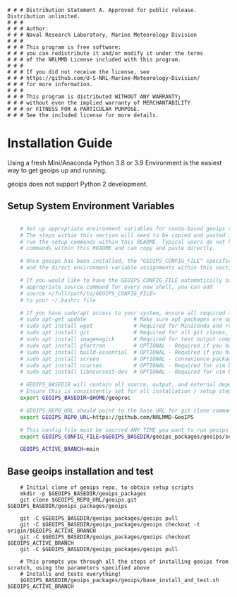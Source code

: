     # # # Distribution Statement A. Approved for public release. Distribution unlimited.
    # # # 
    # # # Author:
    # # # Naval Research Laboratory, Marine Meteorology Division
    # # # 
    # # # This program is free software:
    # # # you can redistribute it and/or modify it under the terms
    # # # of the NRLMMD License included with this program.
    # # # 
    # # # If you did not receive the license, see
    # # # https://github.com/U-S-NRL-Marine-Meteorology-Division/
    # # # for more information.
    # # # 
    # # # This program is distributed WITHOUT ANY WARRANTY;
    # # # without even the implied warranty of MERCHANTABILITY
    # # # or FITNESS FOR A PARTICULAR PURPOSE.
    # # # See the included license for more details.

Installation Guide
==================

Using a fresh Mini/Anaconda Python 3.8 or 3.9 Environment is the easiest way to get geoips up and running.

geoips does not support Python 2 development.


Setup System Environment Variables
----------------------------------

```bash

    # Set up appropriate environment variables for conda-based geoips setup steps within this README below.
    # The steps within this section will need to be copied and pasted into your shell any time you want to
    # run the setup commands within this README. Typical users do not have to make any modifications to the
    # commands within this README and can copy and paste directly.

    # Once geoips has been installed, the "GEOIPS_CONFIG_FILE" specified below will be sourced when running geoips,
    # and the direct environment variable assignments within this section are no longer required.

    # If you would like to have the GEOIPS_CONFIG_FILE automatically sourced so you do not have to manually run the 
    # appropriate source command for every new shell, you can add 
    # source </full/path/to/GEOIPS_CONFIG_FILE>
    # to your ~/.bashrc file

    # If you have sudo/apt access to your system, ensure all required libraries are available
    # sudo apt-get update               # Make sure apt packages are up to date
    # sudo apt install wget             # Required for Miniconda and rclone setup
    # sudo apt install git              # Required for all git clones, >=2.19.1
    # sudo apt install imagemagick      # Required for test output comparisons
    # sudo apt install gfortran         # OPTIONAL - Required if you have plugins with fortran builds
    # sudo apt install build-essential  # OPTIONAL - Required if you have plugins with fortran/C builds
    # sudo apt install screen           # OPTIONAL - convenience package
    # sudo apt install ncurses          # OPTIONAL - Required for vim build
    # sudo apt install libncurses5-dev  # OPTIONAL - Required for vim build

    # GEOIPS_BASEDIR will contain all source, output, and external dependencies
    # Ensure this is consistently set for all installation / setup steps below
    export GEOIPS_BASEDIR=$HOME/geoproc

    # GEOIPS_REPO_URL should point to the base URL for git clone commands
    export GEOIPS_REPO_URL=https://github.com/NRLMMD-GeoIPS

    # This config file must be sourced ANY TIME you want to run geoips
    export GEOIPS_CONFIG_FILE=$GEOIPS_BASEDIR/geoips_packages/geoips/setup/config_geoips

    GEOIPS_ACTIVE_BRANCH=main
```


Base geoips installation and test
----------------------------------
```
    # Initial clone of geoips repo, to obtain setup scripts
    mkdir -p $GEOIPS_BASEDIR/geoips_packages
    git clone $GEOIPS_REPO_URL/geoips.git $GEOIPS_BASEDIR/geoips_packages/geoips
    
    git -C $GEOIPS_BASEDIR/geoips_packages/geoips pull
    git -C $GEOIPS_BASEDIR/geoips_packages/geoips checkout -t origin/$GEOIPS_ACTIVE_BRANCH
    git -C $GEOIPS_BASEDIR/geoips_packages/geoips checkout $GEOIPS_ACTIVE_BRANCH
    git -C $GEOIPS_BASEDIR/geoips_packages/geoips pull

    # This prompts you through all the steps of installing geoips from scratch, using the parameters specified above
    # Installs and tests everything!
    $GEOIPS_BASEDIR/geoips_packages/geoips/base_install_and_test.sh $GEOIPS_ACTIVE_BRANCH
```
